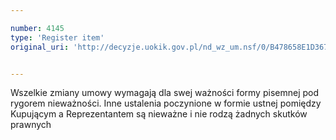```yaml
---

number: 4145
type: 'Register item'
original_uri: 'http://decyzje.uokik.gov.pl/nd_wz_um.nsf/0/B478658E1D367B91C1257ADB003874C0?OpenDocument'


---
```


Wszelkie zmiany umowy wymagają dla swej ważności formy pisemnej pod rygorem nieważności. Inne ustalenia poczynione w formie ustnej pomiędzy Kupującym a Reprezentantem są nieważne i nie rodzą żadnych skutków prawnych
